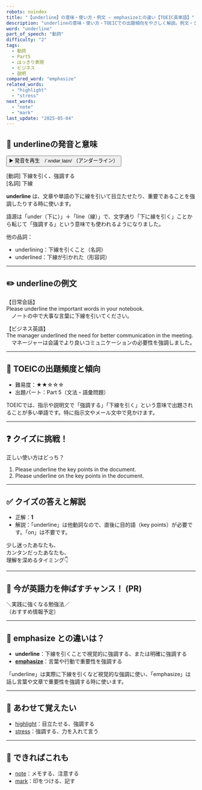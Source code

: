 ```yaml
---
robots: noindex
title: "【underline】の意味・使い方・例文 ― emphasizeとの違い【TOEIC英単語】"
description: "underlineの意味・使い方・TOEICでの出題傾向をやさしく解説。例文・クイズ付きでemphasizeとの違いもわかりやすく学べます。"
word: "underline"
part_of_speech: "動詞"
difficulty: "2"
tags:
  - 動詞
  - Part5
  - はっきり表現
  - ビジネス
  - 説明
compared_word: "emphasize"
related_words:
  - "highlight"
  - "stress"
next_words:
  - "note"
  - "mark"
last_update: "2025-05-04"
---
```


## 🔰 underlineの発音と意味

<button class="play-audio" onclick="playTTS('underline')">
  <span class="play-audio-main">
    ▶️ 発音を再生　/ˈʌndərˌlaɪn/
  </span>
  <span class="play-audio-sub">
    （アンダーライン）
  </span>
</button>

[動詞] 下線を引く、強調する  
[名詞] 下線

**underline** は、文章や単語の下に線を引いて目立たせたり、重要であることを強調したりする時に使います。

語源は「under（下に）」＋「line（線）」で、文字通り「下に線を引く」ことから転じて「強調する」という意味でも使われるようになりました。

他の品詞：  
- underlining：下線を引くこと（名詞）
- underlined：下線が引かれた（形容詞）

---

## ✏️ underlineの例文

【日常会話】  
Please underline the important words in your notebook.  
　ノートの中で大事な言葉に下線を引いてください。

【ビジネス英語】  
The manager underlined the need for better communication in the meeting.  
　マネージャーは会議でより良いコミュニケーションの必要性を強調しました。

---

## 🎯 TOEICの出題頻度と傾向

- 難易度：★★☆☆☆
- 出題パート：Part 5（文法・語彙問題）

TOEICでは、指示や説明文で「強調する」「下線を引く」という意味で出題されることが多い単語です。特に指示文やメール文中で見かけます。

---

## ❓ クイズに挑戦！

正しい使い方はどっち？

1. Please underline the key points in the document.  
2. Please underline on the key points in the document.

---

## ✅ クイズの答えと解説

- 正解：**1**
- 解説：「underline」は他動詞なので、直後に目的語（key points）が必要です。「on」は不要です。

少し迷ったあなたも、  
カンタンだったあなたも、  
理解を深めるタイミング👇️

---

## 🚀 今が英語力を伸ばすチャンス！ (PR)

<div class="info-center">
＼実践に強くなる勉強法／<br>  
（おすすめ情報予定）
</div>

---

## 🤔  emphasize との違いは？

- **underline**：下線を引くことで視覚的に強調する、または明確に強調する
- **[emphasize](/word/emphasize)**：言葉や行動で重要性を強調する

「underline」は実際に下線を引くなど視覚的な強調に使い、「emphasize」は話し言葉や文章で重要性を強調する時に使います。

---

## 🧩 あわせて覚えたい

- [highlight](/word/highlight)：目立たせる、強調する
- [stress](/word/stress)：強調する、力を入れて言う

---

## 📖 できればこれも

- [note](/word/note)：メモする、注意する
- [mark](/word/mark)：印をつける、記す

<!-- cvid: aid07_bid46 -->
